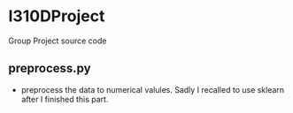 # I310DProject
Group Project source code
## preprocess.py
-  preprocess the data to numerical valules. Sadly I recalled to use sklearn after I finished this part.
